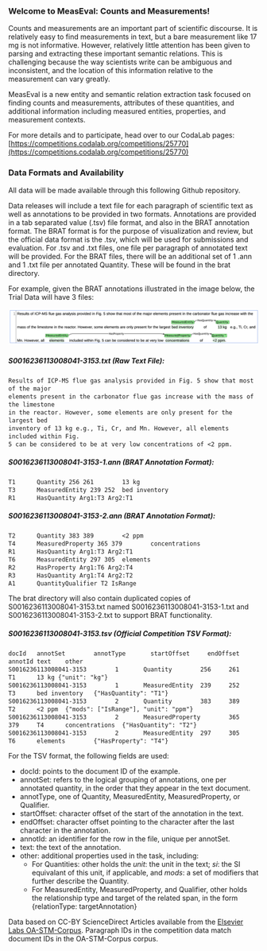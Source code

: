 ### Welcome to MeasEval: Counts and Measurements!

Counts and measurements are an important part of scientific discourse. It is relatively easy to find measurements in text, but a bare measurement like 17 mg is not informative. However, relatively little attention has been given to parsing and extracting these important semantic relations. This is challenging because the way scientists write can be ambiguous and inconsistent, and the location of this information relative to the measurement can vary greatly.

MeasEval is a new entity and semantic relation extraction task focused on finding counts and measurements, attributes of these quantities, and additional information including measured entities, properties, and measurement contexts.

For more details and to participate, head over to our CodaLab pages:
[https://competitions.codalab.org/competitions/25770](https://competitions.codalab.org/competitions/25770)

### Data Formats and Availability

All data will be made available through this following Github repository.

Data releases will include a text file for each paragraph of scientific text as well as annotations to be provided in two formats. Annotations are provided in a tab separated value (.tsv) file format, and also in the BRAT annotation format. The BRAT format is for the purpose of visualization and review, but the official data format is the .tsv, which will be used for submissions and evaluation. For .tsv and .txt files, one file per paragraph of annotated text will be provided. For the BRAT files, there will be an additional set of 1 .ann and 1 .txt file per annotated Quantity. These will be found in the brat directory.

For example, given the BRAT annotations illustrated in the image below, the Trial Data will have 3 files:

![Brat Example](assets/brat-example.jpg)

##### S0016236113008041-3153.txt (Raw Text File):

```
Results of ICP-MS flue gas analysis provided in Fig. 5 show that most of the major
elements present in the carbonator flue gas increase with the mass of the limestone
in the reactor. However, some elements are only present for the largest bed
inventory of 13 kg e.g., Ti, Cr, and Mn. However, all elements included within Fig.
5 can be considered to be at very low concentrations of <2 ppm.
```

##### S0016236113008041-3153-1.ann (BRAT Annotation Format):

```
T1      Quantity 256 261        13 kg
T3      MeasuredEntity 239 252  bed inventory
R1      HasQuantity Arg1:T3 Arg2:T1     
```

##### S0016236113008041-3153-2.ann (BRAT Annotation Format):

```
T2      Quantity 383 389        <2 ppm
T4      MeasuredProperty 365 379        concentrations
R1      HasQuantity Arg1:T3 Arg2:T1     
T6      MeasuredEntity 297 305  elements
R2      HasProperty Arg1:T6 Arg2:T4     
R3      HasQuantity Arg1:T4 Arg2:T2     
A1      QuantityQualifier T2 IsRange
```

The brat directory will also contain duplicated copies of S0016236113008041-3153.txt named S0016236113008041-3153-1.txt and S0016236113008041-3153-2.txt to support BRAT functionality.

##### S0016236113008041-3153.tsv (Official Competition TSV Format):

```
docId   annotSet        annotType       startOffset     endOffset       annotId text    other
S0016236113008041-3153        1       Quantity        256     261     T1      13 kg {"unit": "kg"}
S0016236113008041-3153        1       MeasuredEntity  239     252     T3      bed inventory   {"HasQuantity": "T1"}
S0016236113008041-3153        2       Quantity        383     389     T2      <2 ppm  {"mods": ["IsRange"], "unit": "ppm"}
S0016236113008041-3153        2       MeasuredProperty        365     379     T4      concentrations  {"HasQuantity": "T2"}
S0016236113008041-3153        2       MeasuredEntity  297     305     T6      elements        {"HasProperty": "T4"}
```

For the TSV format, the following fields are used:

* docId: points to the document ID of the example.
* annotSet: refers to the logical grouping of annotations, one per annotated quantity, in the order that they appear in the text document.
* annotType, one of Quantity, MeasuredEntity, MeasuredProperty, or Qualifier.
* startOffset: character offset of the start of the annotation in the text.
* endOffset: character offset pointing to the character after the last character in the annotation.
* annotId: an identifier for the row in the file, unique per annotSet.
* text: the text of the annotation.
* other: additional properties used in the task, including:
  * For Quantities: other holds the _unit_: the unit in the text; _si_: the SI equivalant of this unit, if applicable, and _mods_: a set of modifiers that further describe the Quantity.
  * For MeasuredEntity, MeasuredProperty, and Qualifier, other holds the relationship type and target of the related span, in the form {relationType: targetAnnotation}

Data based on CC-BY ScienceDirect Articles available from the [Elsevier Labs OA-STM-Corpus](https://github.com/elsevierlabs/OA-STM-Corpus). Paragraph IDs in the competition data match document IDs in the OA-STM-Corpus corpus.
